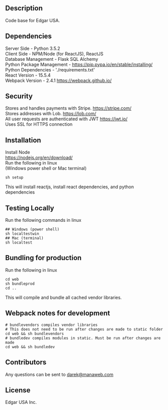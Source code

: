 ## Description
Code base for Edgar USA. 

## Dependencies 
Server Side - Python 3.5.2 <br/>
Client Side - NPM/Node (for ReactJS), ReactJS <br/> 
Database Management - Flask SQL Alchemy <br/>
Python Package Management - https://pip.pypa.io/en/stable/installing/ <br/>
Python Dependencies - './requirements.txt' <br/>
React Version - 15.5.4 <br/>
Webpack Version - 2.4.1 https://webpack.github.io/ <br/>

## Security 
Stores and handles payments with Stripe. https://stripe.com/ <br/>
Stores addresses with Lob. https://lob.com/ <br/>
All user requests are authenticated with JWT https://jwt.io/ <br/>
Uses SSL for HTTPS connection <br/>

## Installation
Install Node <br/>
https://nodejs.org/en/download/ <br/>
Run the following in linux  
(Windows power shell or Mac terminal)

```
sh setup
```

This will install reactjs, install react dependencies, and python dependencies




## Testing Locally
Run the following commands in linux 

```
## Windows (power shell)
sh localtestwin
## Mac (terminal)
sh localtest
```

## Bundling for production
Run the following in linux
``` 
cd web
sh bundleprod
cd ..
```
This will compile and bundle all cached vendor libraries.

## Webpack notes for development
```
# bundlevendors compiles vendor libraries
# This does not need to be run after changes are made to static folder
cd web && sh bundlevendors
# bundledev compiles modules in static. Must be run after changes are made
cd web && sh bundledev
```







## Contributors
Any questions can be sent to darek@manaweb.com

## License
Edgar USA Inc.

